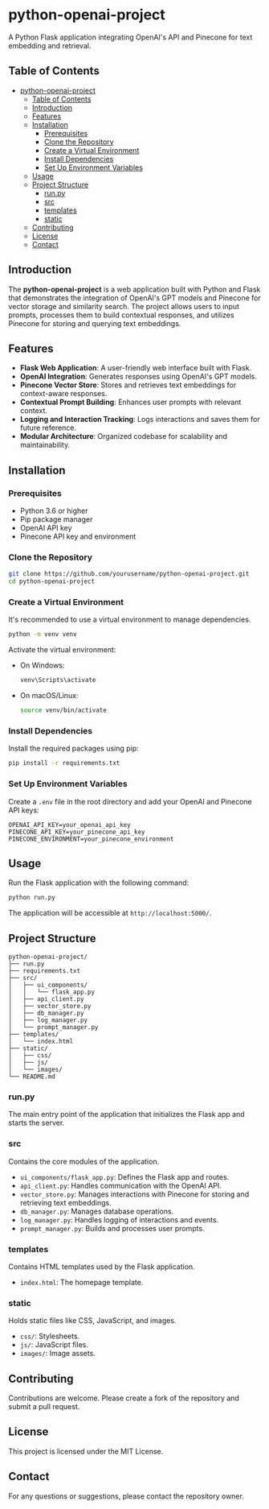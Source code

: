 # python-openai-project

A Python Flask application integrating OpenAI's API and Pinecone for text embedding and retrieval.

## Table of Contents
- [python-openai-project](#python-openai-project)
  - [Table of Contents](#table-of-contents)
  - [Introduction](#introduction)
  - [Features](#features)
  - [Installation](#installation)
    - [Prerequisites](#prerequisites)
    - [Clone the Repository](#clone-the-repository)
    - [Create a Virtual Environment](#create-a-virtual-environment)
    - [Install Dependencies](#install-dependencies)
    - [Set Up Environment Variables](#set-up-environment-variables)
  - [Usage](#usage)
  - [Project Structure](#project-structure)
    - [run.py](#runpy)
    - [src](#src)
    - [templates](#templates)
    - [static](#static)
  - [Contributing](#contributing)
  - [License](#license)
  - [Contact](#contact)

## Introduction

The **python-openai-project** is a web application built with Python and Flask that demonstrates the integration of OpenAI's GPT models and Pinecone for vector storage and similarity search. The project allows users to input prompts, processes them to build contextual responses, and utilizes Pinecone for storing and querying text embeddings.

## Features

- **Flask Web Application**: A user-friendly web interface built with Flask.
- **OpenAI Integration**: Generates responses using OpenAI's GPT models.
- **Pinecone Vector Store**: Stores and retrieves text embeddings for context-aware responses.
- **Contextual Prompt Building**: Enhances user prompts with relevant context.
- **Logging and Interaction Tracking**: Logs interactions and saves them for future reference.
- **Modular Architecture**: Organized codebase for scalability and maintainability.

## Installation

### Prerequisites

- Python 3.6 or higher
- Pip package manager
- OpenAI API key
- Pinecone API key and environment

### Clone the Repository

```bash
git clone https://github.com/yourusername/python-openai-project.git
cd python-openai-project
```

### Create a Virtual Environment

It's recommended to use a virtual environment to manage dependencies.

```bash
python -m venv venv
```

Activate the virtual environment:

- On Windows:

  ```bash
  venv\Scripts\activate
  ```

- On macOS/Linux:

  ```bash
  source venv/bin/activate
  ```

### Install Dependencies

Install the required packages using pip:

```bash
pip install -r requirements.txt
```

### Set Up Environment Variables

Create a `.env` file in the root directory and add your OpenAI and Pinecone API keys:

```env
OPENAI_API_KEY=your_openai_api_key
PINECONE_API_KEY=your_pinecone_api_key
PINECONE_ENVIRONMENT=your_pinecone_environment
```

## Usage

Run the Flask application with the following command:

```bash
python run.py
```

The application will be accessible at `http://localhost:5000/`.

## Project Structure

```
python-openai-project/
├── run.py
├── requirements.txt
├── src/
│   ├── ui_components/
│   │   └── flask_app.py
│   ├── api_client.py
│   ├── vector_store.py
│   ├── db_manager.py
│   ├── log_manager.py
│   └── prompt_manager.py
├── templates/
│   └── index.html
├── static/
│   ├── css/
│   ├── js/
│   └── images/
└── README.md
```

### run.py

The main entry point of the application that initializes the Flask app and starts the server.

### src

Contains the core modules of the application.

- `ui_components/flask_app.py`: Defines the Flask app and routes.
- `api_client.py`: Handles communication with the OpenAI API.
- `vector_store.py`: Manages interactions with Pinecone for storing and retrieving text embeddings.
- `db_manager.py`: Manages database operations.
- `log_manager.py`: Handles logging of interactions and events.
- `prompt_manager.py`: Builds and processes user prompts.

### templates

Contains HTML templates used by the Flask application.

- `index.html`: The homepage template.

### static

Holds static files like CSS, JavaScript, and images.

- `css/`: Stylesheets.
- `js/`: JavaScript files.
- `images/`: Image assets.

## Contributing

Contributions are welcome. Please create a fork of the repository and submit a pull request.

## License

This project is licensed under the MIT License.

## Contact

For any questions or suggestions, please contact the repository owner.
